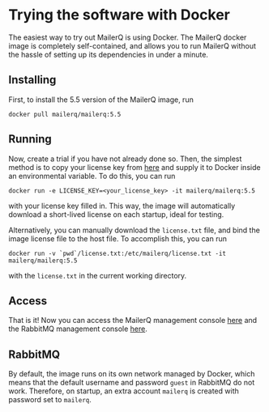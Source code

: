 # Trying the software with Docker

The easiest way to try out MailerQ is using Docker. The MailerQ docker image is 
completely self-contained, and allows you to run MailerQ without the hassle of
setting up its dependencies in under a minute.

## Installing
First, to install the 5.5 version of the MailerQ image, run 
```
docker pull mailerq/mailerq:5.5
```

## Running
Now, create a trial if you have not already done so. Then, the simplest method is to 
copy your license key from [here](https://www.mailerq.com/product/license/trial) and 
supply it to Docker inside an environmental variable. To do this, you can run 
```
docker run -e LICENSE_KEY=<your_license_key> -it mailerq/mailerq:5.5
```
with your license key filled in. This way, the image will automatically download a 
short-lived license on each startup, ideal for testing.

Alternatively, you can manually download the `license.txt` file, and bind the image license
file to the host file. To accomplish this, you can run
```
docker run -v `pwd`/license.txt:/etc/mailerq/license.txt -it mailerq/mailerq:5.5
```
with the `license.txt` in the current working directory.

## Access

That is it! Now you can access the MailerQ management console [here](http://172.17.0.2)
and the RabbitMQ management console [here](http://172.17.0.2:15672).

## RabbitMQ
By default, the image runs on its own network managed by Docker, which means that the 
default username and password `guest` in RabbitMQ do not work. Therefore, on startup,
an extra account `mailerq` is created with password set to `mailerq`.
